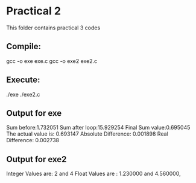 # Practical 2

This folder contains practical 3 codes

## Compile:
gcc -o exe exe.c
gcc -o exe2 exe2.c

## Execute:
./exe
./exe2.c

## Output for exe
Sum before:1.732051
Sum after loop:15.929254
Final Sum value:0.695045
The actual value is: 0.693147
Absolute Difference: 0.001898
Real Difference: 0.002738 

## Output for exe2
Integer Values are: 2 and 4
Float Values are : 1.230000 and 4.560000,

